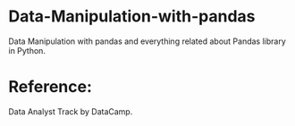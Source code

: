 # Data-Manipulation-with-pandas
Data Manipulation with pandas and everything related about Pandas library in Python.

# Reference: 
Data Analyst Track by DataCamp.  
 
